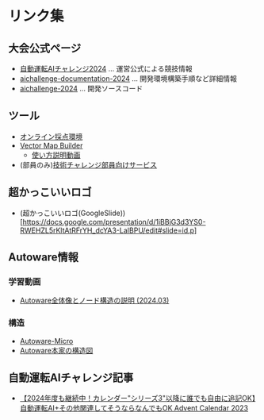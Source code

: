 # リンク集

## 大会公式ページ
- [自動運転AIチャレンジ2024](https://www.jsae.or.jp/jaaic/2024ver/summary/) … 運営公式による競技情報
- [aichallenge-documentation-2024](https://automotiveaichallenge.github.io/aichallenge-documentation-2024/index.html) … 開発環境構築手順など詳細情報
- [aichallenge-2024](https://github.com/AutomotiveAIChallenge/aichallenge-2024) … 開発ソースコード

## ツール
- [オンライン採点環境](https://aichallenge-board.jsae.or.jp/)
- [Vector Map Builder](https://tools.tier4.jp/vector_map_builder_ll2/)
  - [使い方説明動画](https://www.youtube.com/watch?v=GvZr707TmuM)
- (部員のみ)[技術チャレンジ部員向けサービス](https://github.com/ChallengeClub/service-manual)

## 超かっこいいロゴ
- (超かっこいいロゴ(GoogleSlide))[https://docs.google.com/presentation/d/1iBBjG3d3YS0-RWEHZL5rKltAtRFrYH_dcYA3-LaIBPU/edit#slide=id.p]

## Autoware情報
### 学習動画
- [Autoware全体像とノード構造の説明 (2024.03)](https://www.youtube.com/watch?v=aNY8f4LKZZE)
### 構造
- [Autoware-Micro](https://automotiveaichallenge.github.io/aichallenge-documentation-2024/development/main-module.html)
- [Autoware本家の構造図](https://autowarefoundation.github.io/autoware-documentation/main/design/autoware-architecture/node-diagram/)

## 自動運転AIチャレンジ記事
- [【2024年度も継続中！カレンダー"シリーズ3"以降に誰でも自由に追記OK】自動運転AI+その他関連してそうならなんでもOK Advent Calendar 2023](https://qiita.com/advent-calendar/2023/jidounten-ai)
